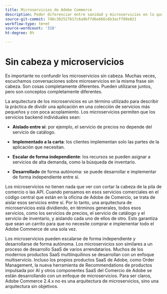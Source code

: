 ```yaml
---
title: Microservicios de Adobe Commerce
description: Poder diferenciar entre sanidad y microservicios en lo que se refiere al comercio de Adobe.
source-git-commit: 748c302527617c6a9bf7d6e666c6b3acff89e021
workflow-type: tm+mt
source-wordcount: '318'
ht-degree: 0%

---
```



# Sin cabeza y microservicios

Es importante no confundir los microservicios sin cabeza. Muchas veces, escuchamos conversaciones sobre microservicios en la misma frase sin cabeza. Son cosas completamente diferentes. Pueden utilizarse juntos, pero son conceptos completamente diferentes.

La arquitectura de los microservicios es un término utilizado para describir la práctica de dividir una aplicación en una colección de servicios más pequeños y con poca acoplamiento. Los microservicios permiten que los servicios backend individuales sean:

- **Aislado entre sí**: por ejemplo, el servicio de precios no depende del servicio de catálogo.

- **Implementado a la carta**: los clientes implementan solo las partes de la aplicación que necesitan.

- **Escalar de forma independiente**: los recursos se pueden asignar a servicios de alta demanda, como la búsqueda de inventario.

- **Desarrollado** de forma autónoma: se puede desarrollar e implementar de forma independiente entre sí.

Los microservicios no tienen nada que ver con cortar la cabeza de la pila de comercio o las API. Cuando pensamos en esos servicios comerciales en el código central que están en la oficina de Adobe de Comercio, se trata de aislar esos servicios entre sí. Por lo tanto, una arquitectura de microservicios está dividiendo, en términos generales, todos esos servicios, como los servicios de precios, el servicio de catálogo y el servicio de inventario, y aislando cada uno de ellos de otro. Esto garantiza que sean un carrito para que no necesite comprar e implementar todo el Adobe Commerce de una sola vez.

Los microservicios pueden escalarse de forma independiente y desarrollarse de forma autónoma. Los microservicios son similares a un proceso de desarrollo SaaS de varios arrendatarios. Muchos de los modernos productos SaaS multiinquilinos se desarrollan con un enfoque multiservicio. Incluso los propios productos SaaS de Adobe, como Order Management, la nueva herramienta de Recommendations de productos impulsada por AI y otros componentes SaaS del Comercio de Adobe se están desarrollando con un enfoque de microservicios. Para ser claros, Adobe Commerce 2.4.x no es una arquitectura de microservicios, sino una arquitectura sin objetivos.
